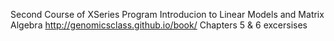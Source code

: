 Second Course of XSeries Program
Introducion to Linear Models and Matrix Algebra
http://genomicsclass.github.io/book/
Chapters 5 & 6 excersises

